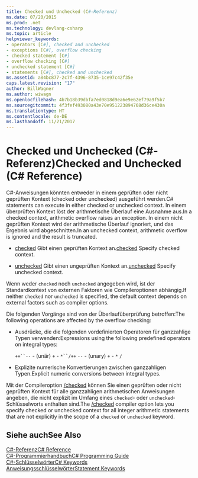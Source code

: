 ```yaml
---
title: Checked und Unchecked (C#-Referenz)
ms.date: 07/20/2015
ms.prod: .net
ms.technology: devlang-csharp
ms.topic: article
helpviewer_keywords:
- operators [C#], checked and unchecked
- exceptions [C#], overflow checking
- checked statement [C#]
- overflow checking [C#]
- unchecked statement [C#]
- statements [C#], checked and unchecked
ms.assetid: a84bc877-2c7f-4396-8735-1ce97c42f35e
caps.latest.revision: "17"
author: BillWagner
ms.author: wiwagn
ms.openlocfilehash: 4b7b18b39dbfa7ed0818d9ea6e9e62ef79a9f5b7
ms.sourcegitcommit: 4f3fef493080a43e70e951223894768d36ce430a
ms.translationtype: HT
ms.contentlocale: de-DE
ms.lasthandoff: 11/21/2017
---
```

# <a name="checked-and-unchecked-c-reference"></a><span data-ttu-id="65acf-102">Checked und Unchecked (C#-Referenz)</span><span class="sxs-lookup"><span data-stu-id="65acf-102">Checked and Unchecked (C# Reference)</span></span>
<span data-ttu-id="65acf-103">C#-Anweisungen könnten entweder in einem geprüften oder nicht geprüften Kontext (checked oder unchecked) ausgeführt werden.</span><span class="sxs-lookup"><span data-stu-id="65acf-103">C# statements can execute in either checked or unchecked context.</span></span> <span data-ttu-id="65acf-104">In einem überprüften Kontext löst der arithmetische Überlauf eine Ausnahme aus.</span><span class="sxs-lookup"><span data-stu-id="65acf-104">In a checked context, arithmetic overflow raises an exception.</span></span> <span data-ttu-id="65acf-105">In einem nicht geprüften Kontext wird der arithmetische Überlauf ignoriert, und das Ergebnis wird abgeschnitten.</span><span class="sxs-lookup"><span data-stu-id="65acf-105">In an unchecked context, arithmetic overflow is ignored and the result is truncated.</span></span>  
  
-   <span data-ttu-id="65acf-106">[checked](../../../csharp/language-reference/keywords/checked.md) Gibt einen geprüften Kontext an.</span><span class="sxs-lookup"><span data-stu-id="65acf-106">[checked](../../../csharp/language-reference/keywords/checked.md) Specify checked context.</span></span>  
  
-   <span data-ttu-id="65acf-107">[unchecked](../../../csharp/language-reference/keywords/unchecked.md) Gibt einen ungeprüften Kontext an.</span><span class="sxs-lookup"><span data-stu-id="65acf-107">[unchecked](../../../csharp/language-reference/keywords/unchecked.md) Specify unchecked context.</span></span>  
  
 <span data-ttu-id="65acf-108">Wenn weder `checked` noch `unchecked` angegeben wird, ist der Standardkontext von externen Faktoren wie Compileroptionen abhängig.</span><span class="sxs-lookup"><span data-stu-id="65acf-108">If neither `checked` nor `unchecked` is specified, the default context depends on external factors such as compiler options.</span></span>  
  
 <span data-ttu-id="65acf-109">Die folgenden Vorgänge sind von der Überlaufüberprüfung betroffen:</span><span class="sxs-lookup"><span data-stu-id="65acf-109">The following operations are affected by the overflow checking:</span></span>  
  
-   <span data-ttu-id="65acf-110">Ausdrücke, die die folgenden vordefinierten Operatoren für ganzzahlige Typen verwenden:</span><span class="sxs-lookup"><span data-stu-id="65acf-110">Expressions using the following predefined operators on integral types:</span></span>  
  
     <span data-ttu-id="65acf-111">`++``--` - (unär)   `+` -   `*``/`</span><span class="sxs-lookup"><span data-stu-id="65acf-111">`++` `--` - (unary)   `+` -   `*` `/`</span></span>  
  
-   <span data-ttu-id="65acf-112">Explizite numerische Konvertierungen zwischen ganzzahligen Typen.</span><span class="sxs-lookup"><span data-stu-id="65acf-112">Explicit numeric conversions between integral types.</span></span>  
  
 <span data-ttu-id="65acf-113">Mit der Compileroption [/checked](../../../csharp/language-reference/compiler-options/checked-compiler-option.md) können Sie einen geprüften oder nicht geprüften Kontext für alle ganzzahligen arithmetischen Anweisungen angeben, die nicht explizit im Umfang eines `checked`- oder `unchecked`-Schlüsselworts enthalten sind.</span><span class="sxs-lookup"><span data-stu-id="65acf-113">The [/checked](../../../csharp/language-reference/compiler-options/checked-compiler-option.md) compiler option lets you specify checked or unchecked context for all integer arithmetic statements that are not explicitly in the scope of a `checked` or `unchecked` keyword.</span></span>  
  
## <a name="see-also"></a><span data-ttu-id="65acf-114">Siehe auch</span><span class="sxs-lookup"><span data-stu-id="65acf-114">See Also</span></span>  
 [<span data-ttu-id="65acf-115">C#-Referenz</span><span class="sxs-lookup"><span data-stu-id="65acf-115">C# Reference</span></span>](../../../csharp/language-reference/index.md)  
 [<span data-ttu-id="65acf-116">C#-Programmierhandbuch</span><span class="sxs-lookup"><span data-stu-id="65acf-116">C# Programming Guide</span></span>](../../../csharp/programming-guide/index.md)  
 [<span data-ttu-id="65acf-117">C#-Schlüsselwörter</span><span class="sxs-lookup"><span data-stu-id="65acf-117">C# Keywords</span></span>](../../../csharp/language-reference/keywords/index.md)  
 [<span data-ttu-id="65acf-118">Anweisungsschlüsselwörter</span><span class="sxs-lookup"><span data-stu-id="65acf-118">Statement Keywords</span></span>](../../../csharp/language-reference/keywords/statement-keywords.md)
